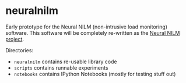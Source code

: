 # neuralnilm

Early prototype for the Neural NILM (non-intrusive load monitoring)
software.  This software will be completely re-written as the [Neural
NILM project](https://github.com/JackKelly/neuralnilm).

Directories:

* `neuralnilm` contains re-usable library code
* `scripts` contains runnable experiments
* `notebooks` contains IPython Notebooks (mostly for testing stuff
  out)
  
